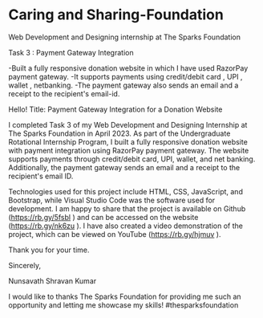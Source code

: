 # Caring and Sharing-Foundation

Web Development and Designing internship at The Sparks Foundation

Task 3 : Payment Gateway Integration

-Built a fully responsive donation website in which I have used RazorPay payment gateway.
-It supports payments using credit/debit card , UPI , wallet , netbanking. 
-The payment gateway also sends an email and a receipt to the recipient's email-id.

Hello!
Title: Payment Gateway Integration for a Donation Website

I completed Task 3 of my Web Development and Designing Internship at The Sparks Foundation in April 2023. As part of the Undergraduate Rotational Internship Program, I built a fully responsive donation website with payment integration using RazorPay payment gateway. The website supports payments through credit/debit card, UPI, wallet, and net banking. Additionally, the payment gateway sends an email and a receipt to the recipient's email ID.

Technologies used for this project include HTML, CSS, JavaScript, and Bootstrap, while Visual Studio Code was the software used for development. I am happy to share that the project is available on Github (https://rb.gy/5fsbl
) and can be accessed on the website (https://rb.gy/nk6zu
). I have also created a video demonstration of the project, which can be viewed on YouTube (https://rb.gy/hjmuv
).

Thank you for your time.

Sincerely,

Nunsavath Shravan Kumar

I would like to thanks The Sparks Foundation for providing me such an opportunity and letting me showcase my skills! #thesparksfoundation

